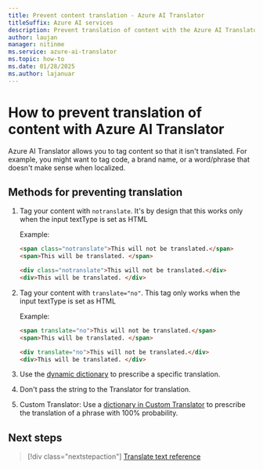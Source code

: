 ```yaml
---
title: Prevent content translation - Azure AI Translator
titleSuffix: Azure AI services
description: Prevent translation of content with the Azure AI Translator. Azure AI Translator allows you to tag content so that it isn't translated.
author: laujan
manager: nitinme
ms.service: azure-ai-translator
ms.topic: how-to
ms.date: 01/28/2025
ms.author: lajanuar
---
```


# How to prevent translation of content with Azure AI Translator

Azure AI Translator allows you to tag content so that it isn't translated. For example, you might want to tag code, a brand name, or a word/phrase that doesn't make sense when localized.

## Methods for preventing translation

1. Tag your content with `notranslate`. It's by design that this works only when the input textType is set as HTML

   Example:

   ```html
   <span class="notranslate">This will not be translated.</span>
   <span>This will be translated. </span>
   ```

   ```html
   <div class="notranslate">This will not be translated.</div>
   <div>This will be translated. </div>
   ```

2. Tag your content with `translate="no"`. This tag only works when the input textType is set as HTML

   Example:

   ```html
   <span translate="no">This will not be translated.</span>
   <span>This will be translated. </span>
   ```

   ```html
   <div translate="no">This will not be translated.</div>
   <div>This will be translated. </div>
   ```

3. Use the [dynamic dictionary](../../dynamic-dictionary.md) to prescribe a specific translation.

4. Don't pass the string to the Translator for translation.

5. Custom Translator: Use a [dictionary in Custom Translator](../../custom-translator/concepts/dictionaries.md) to prescribe the translation of a phrase with 100% probability.

## Next steps

> [!div class="nextstepaction"]
> [Translate text reference](../reference/v3/translate.md)
